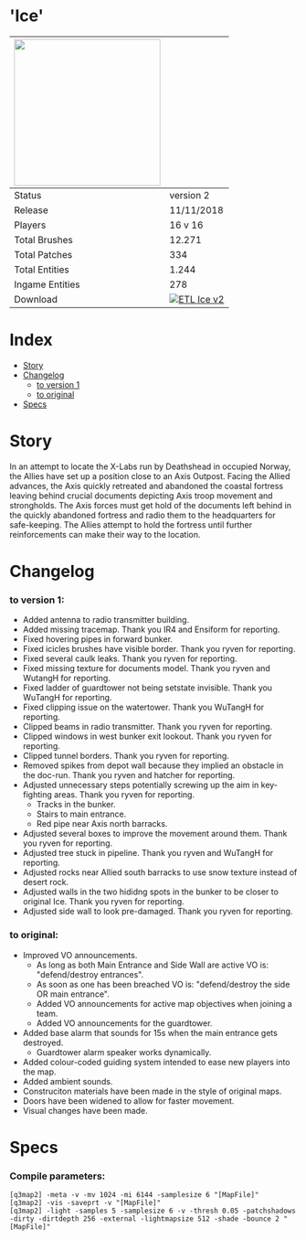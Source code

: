 'Ice'
==========

<img src="https://github.com/realkemon/home/blob/master/levelshots/etl_ice.png" width="256"/> | <space>
:---|:---
Status | version 2
Release | 11/11/2018
Players | 16 v 16
Total Brushes | 12.271
Total Patches | 334
Total Entities | 1.244
Ingame Entities | 278
Download | <a href="https://www.moddb.com/mods/etlegacy/addons/etl-ice-v2" title="Download ETL Ice v2 - Mod DB" target="_blank"><img src="https://button.moddb.com/download/medium/170820.png" alt="ETL Ice v2" /></a>

Index
============
* [Story](https://github.com/realkemon/home/blob/master/etl_ice.md#story)
* [Changelog](https://github.com/realkemon/home/blob/master/etl_ice.md#changelog)
  * [to version 1](https://github.com/realkemon/home/blob/master/etl_ice.md#to-version-1)
  * [to original](https://github.com/realkemon/home/blob/master/etl_ice.md#to-original)
* [Specs](https://github.com/realkemon/home/blob/master/etl_ice.md#specs)


Story
============

In an attempt to locate the X-Labs run by Deathshead in occupied Norway, the Allies have set up a position close to an Axis Outpost.
Facing the Allied advances, the Axis quickly retreated and abandoned the coastal fortress leaving behind crucial documents depicting Axis troop movement and strongholds. 
The Axis forces must get hold of the documents left behind in the quickly abandoned fortress and radio them to the headquarters for safe-keeping. 
The Allies attempt to hold the fortress until further reinforcements can make their way to the location.


Changelog
============

### to version 1:

* Added antenna to radio transmitter building.
*	Added missing tracemap. Thank you IR4 and Ensiform for reporting.
* Fixed hovering pipes in forward bunker.
* Fixed icicles brushes have visible border. Thank you ryven for reporting.
* Fixed several caulk leaks. Thank you ryven for reporting.
* Fixed missing texture for documents model. Thank you ryven and WutangH for reporting.
* Fixed ladder of guardtower not being setstate invisible. Thank you WuTangH for reporting.
* Fixed clipping issue on the watertower. Thank you WuTangH for reporting.
* Clipped beams in radio transmitter. Thank you ryven for reporting.
* Clipped windows in west bunker exit lookout. Thank you ryven for reporting.
* Clipped tunnel borders. Thank you ryven for reporting.
* Removed spikes from depot wall because they implied an obstacle in the doc-run. Thank you ryven and hatcher for reporting.
* Adjusted unnecessary steps potentially screwing up the aim in key-fighting areas. Thank you ryven for reporting.
  * Tracks in the bunker.
  * Stairs to main entrance.
  * Red pipe near Axis north barracks.
* Adjusted several boxes to improve the movement around them. Thank you ryven for reporting.
* Adjusted tree stuck in pipeline. Thank you ryven and WuTangH for reporting.
* Adjusted rocks near Allied south barracks to use snow texture instead of desert rock.
* Adjusted walls in the two hididng spots in the bunker to be closer to original Ice. Thank you ryven for reporting.
* Adjusted side wall to look pre-damaged. Thank you ryven for reporting.

### to original:
* Improved VO announcements. 
  * As long as both Main Entrance and Side Wall are active VO is: "defend/destroy entrances".
  * As soon as one has been breached VO is: "defend/destroy the side OR main entrance".
  * Added VO announcements for active map objectives when joining a team.
  * Added VO announcements for the guardtower.
* Added base alarm that sounds for 15s when the main entrance gets destroyed.
  * Guardtower alarm speaker works dynamically.
* Added colour-coded guiding system intended to ease new players into the map.
* Added ambient sounds.
* Construciton materials have been made in the style of original maps.
* Doors have been widened to allow for faster movement.
* Visual changes have been made.


Specs
============

### Compile parameters:
```
[q3map2] -meta -v -mv 1024 -mi 6144 -samplesize 6 "[MapFile]"
[q3map2] -vis -saveprt -v "[MapFile]"
[q3map2] -light -samples 5 -samplesize 6 -v -thresh 0.05 -patchshadows -dirty -dirtdepth 256 -external -lightmapsize 512 -shade -bounce 2 "[MapFile]"
```
